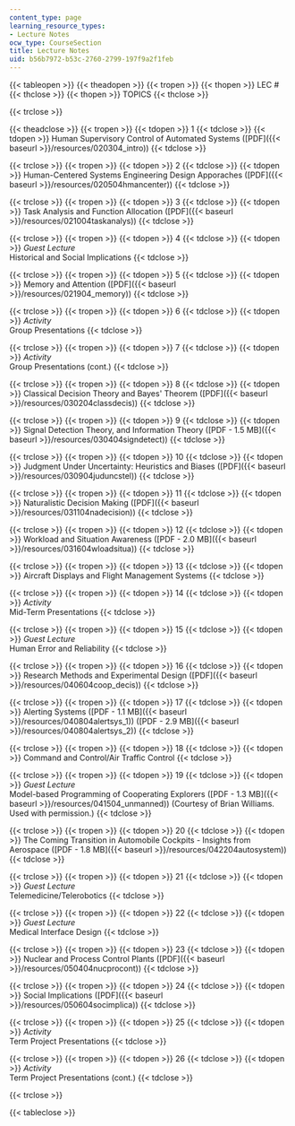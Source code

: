 ```yaml
---
content_type: page
learning_resource_types:
- Lecture Notes
ocw_type: CourseSection
title: Lecture Notes
uid: b56b7972-b53c-2760-2799-197f9a2f1feb
---
```


{{< tableopen >}}
{{< theadopen >}}
{{< tropen >}}
{{< thopen >}}
LEC #
{{< thclose >}}
{{< thopen >}}
TOPICS
{{< thclose >}}

{{< trclose >}}

{{< theadclose >}}
{{< tropen >}}
{{< tdopen >}}
1
{{< tdclose >}}
{{< tdopen >}}
Human Supervisory Control of Automated Systems ([PDF]({{< baseurl >}}/resources/020304_intro))
{{< tdclose >}}

{{< trclose >}}
{{< tropen >}}
{{< tdopen >}}
2
{{< tdclose >}}
{{< tdopen >}}
Human-Centered Systems Engineering Design Apporaches ([PDF]({{< baseurl >}}/resources/020504hmancenter))
{{< tdclose >}}

{{< trclose >}}
{{< tropen >}}
{{< tdopen >}}
3
{{< tdclose >}}
{{< tdopen >}}
Task Analysis and Function Allocation ([PDF]({{< baseurl >}}/resources/021004taskanalys))
{{< tdclose >}}

{{< trclose >}}
{{< tropen >}}
{{< tdopen >}}
4
{{< tdclose >}}
{{< tdopen >}}
_Guest Lecture_  
Historical and Social Implications
{{< tdclose >}}

{{< trclose >}}
{{< tropen >}}
{{< tdopen >}}
5
{{< tdclose >}}
{{< tdopen >}}
Memory and Attention ([PDF]({{< baseurl >}}/resources/021904_memory))
{{< tdclose >}}

{{< trclose >}}
{{< tropen >}}
{{< tdopen >}}
6
{{< tdclose >}}
{{< tdopen >}}
_Activity_  
Group Presentations
{{< tdclose >}}

{{< trclose >}}
{{< tropen >}}
{{< tdopen >}}
7
{{< tdclose >}}
{{< tdopen >}}
_Activity_  
Group Presentations (cont.)
{{< tdclose >}}

{{< trclose >}}
{{< tropen >}}
{{< tdopen >}}
8
{{< tdclose >}}
{{< tdopen >}}
Classical Decision Theory and Bayes' Theorem ([PDF]({{< baseurl >}}/resources/030204classdecis))
{{< tdclose >}}

{{< trclose >}}
{{< tropen >}}
{{< tdopen >}}
9
{{< tdclose >}}
{{< tdopen >}}
Signal Detection Theory, and Information Theory ([PDF - 1.5 MB]({{< baseurl >}}/resources/030404signdetect))
{{< tdclose >}}

{{< trclose >}}
{{< tropen >}}
{{< tdopen >}}
10
{{< tdclose >}}
{{< tdopen >}}
Judgment Under Uncertainty: Heuristics and Biases ([PDF]({{< baseurl >}}/resources/030904juduncstel))
{{< tdclose >}}

{{< trclose >}}
{{< tropen >}}
{{< tdopen >}}
11
{{< tdclose >}}
{{< tdopen >}}
Naturalistic Decision Making ([PDF]({{< baseurl >}}/resources/031104nadecision))
{{< tdclose >}}

{{< trclose >}}
{{< tropen >}}
{{< tdopen >}}
12
{{< tdclose >}}
{{< tdopen >}}
Workload and Situation Awareness ([PDF - 2.0 MB]({{< baseurl >}}/resources/031604wloadsitua))
{{< tdclose >}}

{{< trclose >}}
{{< tropen >}}
{{< tdopen >}}
13
{{< tdclose >}}
{{< tdopen >}}
Aircraft Displays and Flight Management Systems
{{< tdclose >}}

{{< trclose >}}
{{< tropen >}}
{{< tdopen >}}
14
{{< tdclose >}}
{{< tdopen >}}
_Activity_  
Mid-Term Presentations
{{< tdclose >}}

{{< trclose >}}
{{< tropen >}}
{{< tdopen >}}
15
{{< tdclose >}}
{{< tdopen >}}
_Guest Lecture_  
Human Error and Reliability
{{< tdclose >}}

{{< trclose >}}
{{< tropen >}}
{{< tdopen >}}
16
{{< tdclose >}}
{{< tdopen >}}
Research Methods and Experimental Design ([PDF]({{< baseurl >}}/resources/040604coop_decis))
{{< tdclose >}}

{{< trclose >}}
{{< tropen >}}
{{< tdopen >}}
17
{{< tdclose >}}
{{< tdopen >}}
Alerting Systems ([PDF - 1.1 MB]({{< baseurl >}}/resources/040804alertsys_1)) ([PDF - 2.9 MB]({{< baseurl >}}/resources/040804alertsys_2))
{{< tdclose >}}

{{< trclose >}}
{{< tropen >}}
{{< tdopen >}}
18
{{< tdclose >}}
{{< tdopen >}}
Command and Control/Air Traffic Control
{{< tdclose >}}

{{< trclose >}}
{{< tropen >}}
{{< tdopen >}}
19
{{< tdclose >}}
{{< tdopen >}}
_Guest Lecture_  
Model-based Programming of Cooperating Explorers ([PDF - 1.3 MB]({{< baseurl >}}/resources/041504_unmanned)) (Courtesy of Brian Williams. Used with permission.)
{{< tdclose >}}

{{< trclose >}}
{{< tropen >}}
{{< tdopen >}}
20
{{< tdclose >}}
{{< tdopen >}}
The Coming Transition in Automobile Cockpits - Insights from Aerospace ([PDF - 1.8 MB]({{< baseurl >}}/resources/042204autosystem))
{{< tdclose >}}

{{< trclose >}}
{{< tropen >}}
{{< tdopen >}}
21
{{< tdclose >}}
{{< tdopen >}}
_Guest Lecture_  
Telemedicine/Telerobotics
{{< tdclose >}}

{{< trclose >}}
{{< tropen >}}
{{< tdopen >}}
22
{{< tdclose >}}
{{< tdopen >}}
_Guest Lecture_  
Medical Interface Design
{{< tdclose >}}

{{< trclose >}}
{{< tropen >}}
{{< tdopen >}}
23
{{< tdclose >}}
{{< tdopen >}}
Nuclear and Process Control Plants ([PDF]({{< baseurl >}}/resources/050404nucprocont))
{{< tdclose >}}

{{< trclose >}}
{{< tropen >}}
{{< tdopen >}}
24
{{< tdclose >}}
{{< tdopen >}}
Social Implications ([PDF]({{< baseurl >}}/resources/050604socimplica))
{{< tdclose >}}

{{< trclose >}}
{{< tropen >}}
{{< tdopen >}}
25
{{< tdclose >}}
{{< tdopen >}}
_Activity_  
Term Project Presentations
{{< tdclose >}}

{{< trclose >}}
{{< tropen >}}
{{< tdopen >}}
26
{{< tdclose >}}
{{< tdopen >}}
_Activity_  
Term Project Presentations (cont.)
{{< tdclose >}}

{{< trclose >}}

{{< tableclose >}}